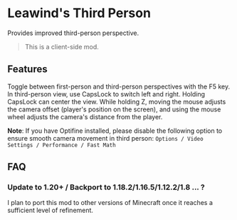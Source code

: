 # Leawind's Third Person

Provides improved third-person perspective.

> This is a client-side mod.

## Features

Toggle between first-person and third-person perspectives with the F5 key.
In third-person view, use CapsLock to switch left and right. Holding CapsLock can center the view.
While holding Z, moving the mouse adjusts the camera offset (player's position on the screen), and using the mouse wheel adjusts the camera's distance from the player.

**Note**: If you have Optifine installed, please disable the following option to ensure smooth camera movement in third person: `Options / Video Settings / Performance / Fast Math`

## FAQ

### Update to 1.20+ / Backport to 1.18.2/1.16.5/1.12.2/1.8 ... ?

I plan to port this mod to other versions of Minecraft once it reaches a sufficient level of refinement.
